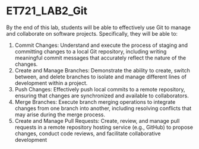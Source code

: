 # ET721_LAB2_Git

By the end of this lab, students will be able to effectively use Git to manage and collaborate on
software projects. Specifically, they will be able to:
1. Commit Changes: Understand and execute the process of staging and committing
changes to a local Git repository, including writing meaningful commit messages that
accurately reflect the nature of the changes.
2. Create and Manage Branches: Demonstrate the ability to create, switch between, and
delete branches to isolate and manage different lines of development within a project.
3. Push Changes: Effectively push local commits to a remote repository, ensuring that
changes are synchronized and available to collaborators.
4. Merge Branches: Execute branch merging operations to integrate changes from one
branch into another, including resolving conflicts that may arise during the merge
process.
5. Create and Manage Pull Requests: Create, review, and manage pull requests in a
remote repository hosting service (e.g., GitHub) to propose changes, conduct code
reviews, and facilitate collaborative development
